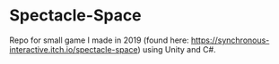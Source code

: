 # Spectacle-Space
Repo for small game I made in 2019 (found here: https://synchronous-interactive.itch.io/spectacle-space) using Unity and C#.
